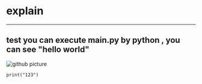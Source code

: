 # explain
---
test
you can execute main.py by python , you can see "hello world"
---
![github picture](https://encrypted-tbn0.gstatic.com/images?q=tbn:ANd9GcT3uymCZsiDHPzAuPUZnuDqIK3qcPgJvdVyEg&s)
```
print("123")
```
